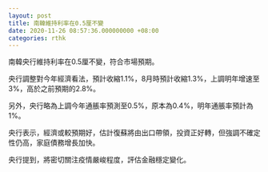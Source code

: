 ```yaml
---
layout: post
title: 南韓維持利率在0.5厘不變
date: 2020-11-26 08:57:36.000000000 +08:00
categories: rthk
---
```


南韓央行維持利率在0.5厘不變，符合市場預期。

央行調整對今年經濟看法，預計收縮1.1%，8月時預計收縮1.3%，上調明年增速至3%，高於之前預期的2.8%。

另外，央行略為上調今年通脹率預測至0.5%，原本為0.4%，明年通脹率預計為1%。

央行表示，經濟或較預期好，估計復蘇將由出口帶領，投資正好轉，但強調不確定性仍高，家庭債務增長加快。

央行提到，將密切關注疫情嚴峻程度，評估金融穩定變化。
